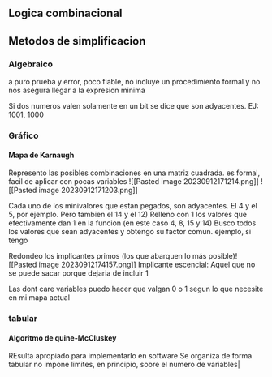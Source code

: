 ## Logica combinacional



## Metodos de simplificacion
### Algebraico 
a puro prueba y error, poco fiable, no incluye un procedimiento formal y no nos asegura llegar a la expresion minima

Si dos numeros valen solamente en un bit se dice que son adyacentes. EJ: 1001, 1000
### Gráfico
#### Mapa de Karnaugh
Represento las posibles combinaciones en una matriz cuadrada. es formal, facil de aplicar con pocas variables
![[Pasted image 20230912171214.png]]
![[Pasted image 20230912171203.png]]

Cada uno de los minivalores que estan pegados, son adyacentes.
El 4 y el 5, por ejemplo. Pero tambien el 14 y el 12)
Relleno con 1 los valores que efectivamente dan 1 en la funcion (en este caso 4, 8, 15 y 14)
Busco todos los valores que sean adyacentes y obtengo su factor comun.
ejemplo, si tengo 

Redondeo los implicantes primos (los que abarquen lo más posible)![[Pasted image 20230912174157.png]]
Implicante escencial: Aquel que no se puede sacar porque dejaria de incluir 1

Las dont care variables puedo hacer que valgan 0 o 1 segun lo que necesite en mi mapa actual
### tabular
#### Algoritmo de quine-McCluskey
 REsulta apropiado para implementarlo en software
 Se organiza de forma tabular
 no impone limites, en principio, sobre el numero de variables|